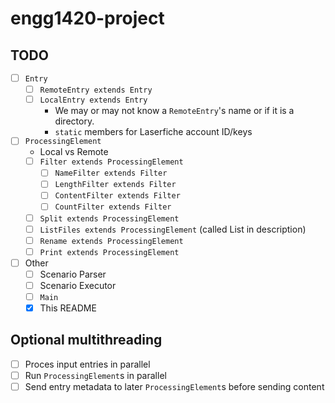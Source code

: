 # engg1420-project

## TODO

- [ ] `Entry`
  - [ ] `RemoteEntry extends Entry`
  - [ ] `LocalEntry extends Entry`
    - We may or may not know a `RemoteEntry`'s name or if it is a directory.
    - `static` members for Laserfiche account ID/keys
- [ ] `ProcessingElement`
  - Local vs Remote
  - [ ] `Filter extends ProcessingElement`
    - [ ] `NameFilter extends Filter`
    - [ ] `LengthFilter extends Filter`
    - [ ] `ContentFilter extends Filter`
    - [ ] `CountFilter extends Filter`
  - [ ] `Split extends ProcessingElement`
  - [ ] `ListFiles extends ProcessingElement` (called List in description) 
  - [ ] `Rename extends ProcessingElement`
  - [ ] `Print extends ProcessingElement`
- [ ] Other
  - [ ] Scenario Parser
  - [ ] Scenario Executor
  - [ ] `Main`
  - [x] This README

## Optional multithreading
  - [ ] Proces input entries in parallel
  - [ ] Run `ProcessingElement`s in parallel
  - [ ] Send entry metadata to later `ProcessingElement`s before sending content